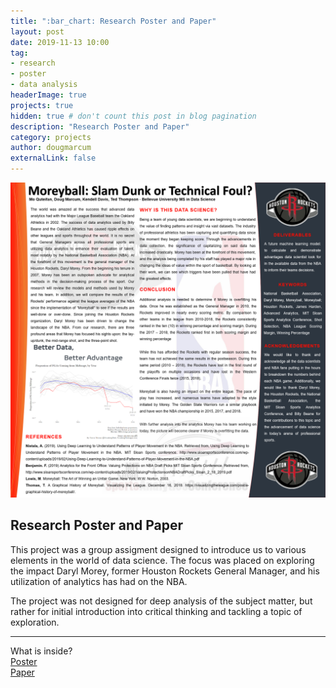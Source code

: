 ```yaml
---
title: ":bar_chart: Research Poster and Paper"
layout: post
date: 2019-11-13 10:00
tag: 
- research
- poster
- data analysis
headerImage: true
projects: true
hidden: true # don't count this post in blog pagination
description: "Research Poster and Paper"
category: projects
author: dougmarcum
externalLink: false
---
```


![Screenshot](/assets/images/poster.png)

## Research Poster and Paper    

This project was a group assigment designed to introduce us to various elements in the world of data science. The focus was placed on exploring the impact Daryl Morey,
former Houston Rockets General Manager, and his utilization of analytics has had on the NBA.  

The project was not designed for deep analysis of the subject matter, but rather for initial introduction into critical thinking and tackling a topic of exploration.  

---

What is inside?  
[Poster](hhttps://github.com/MarcumDoug/DSC500_Research_Paper_and_Poster/blob/main/DSC%20500%20Final%20Poster.pdf)  
[Paper](https://github.com/MarcumDoug/DSC500_Research_Paper_and_Poster/blob/main/DSC%20500%20Final%20Extended%20Abstract.pdf)

